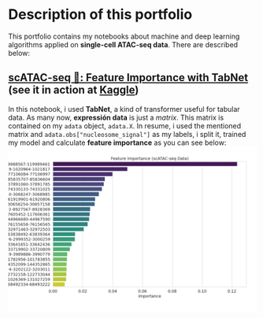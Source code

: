 # Description of this portfolio

This portfolio contains my notebooks about machine and deep learning algorithms applied on **single-cell ATAC-seq data**. There are described below: 

## [scATAC-seq 🧬: Feature Importance with TabNet](notebooks/scatac-seq-feature-importance-with-tabnet.ipynb) (see it in action at [Kaggle](https://www.kaggle.com/hiramcho/scatac-seq-feature-importance-with-tabnet))
In this notebook, i used **TabNet**, a kind of transformer useful for tabular data. As many now, **expressión data** is just a *matrix*. This matrix is contained on my `adata` object, `adata.X`. In resume, i used the mentioned matrix and `adata.obs["nucleosome_signal"]` as my labels, i split it, trained my model and calculate **feature importance** as you can see below:  
![feature_imp_tab](img/feat_imp_tb_atac.png)  